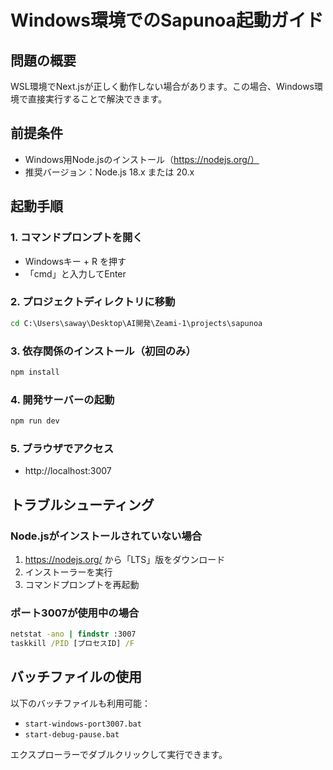 # Windows環境でのSapunoa起動ガイド

## 問題の概要
WSL環境でNext.jsが正しく動作しない場合があります。この場合、Windows環境で直接実行することで解決できます。

## 前提条件
- Windows用Node.jsのインストール（https://nodejs.org/）
- 推奨バージョン：Node.js 18.x または 20.x

## 起動手順

### 1. コマンドプロンプトを開く
- Windowsキー + R を押す
- 「cmd」と入力してEnter

### 2. プロジェクトディレクトリに移動
```cmd
cd C:\Users\saway\Desktop\AI開発\Zeami-1\projects\sapunoa
```

### 3. 依存関係のインストール（初回のみ）
```cmd
npm install
```

### 4. 開発サーバーの起動
```cmd
npm run dev
```

### 5. ブラウザでアクセス
- http://localhost:3007

## トラブルシューティング

### Node.jsがインストールされていない場合
1. https://nodejs.org/ から「LTS」版をダウンロード
2. インストーラーを実行
3. コマンドプロンプトを再起動

### ポート3007が使用中の場合
```cmd
netstat -ano | findstr :3007
taskkill /PID [プロセスID] /F
```

## バッチファイルの使用
以下のバッチファイルも利用可能：
- `start-windows-port3007.bat`
- `start-debug-pause.bat`

エクスプローラーでダブルクリックして実行できます。